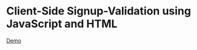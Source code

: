 # Client-Side Signup-Validation using JavaScript and HTML
<a href="https://henry-3551.github.io/"> Demo </a>
